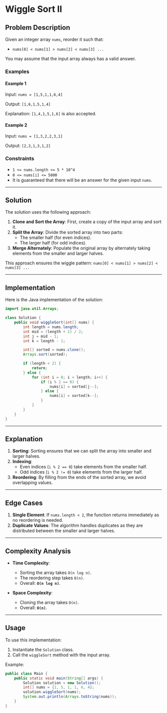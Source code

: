 # Wiggle Sort II

## Problem Description

Given an integer array `nums`, reorder it such that:

- `nums[0] < nums[1] > nums[2] < nums[3] ...`

You may assume that the input array always has a valid answer.

### Examples

#### Example 1

Input: `nums = [1,5,1,1,6,4]`

Output: `[1,6,1,5,1,4]`

Explanation: `[1,4,1,5,1,6]` is also accepted.

#### Example 2

Input: `nums = [1,3,2,2,3,1]`

Output: `[2,3,1,3,1,2]`

### Constraints

- `1 <= nums.length <= 5 * 10^4`
- `0 <= nums[i] <= 5000`
- It is guaranteed that there will be an answer for the given input `nums`.

---

## Solution

The solution uses the following approach:

1. **Clone and Sort the Array**: First, create a copy of the input array and sort it.
2. **Split the Array**: Divide the sorted array into two parts:
   - The smaller half (for even indices).
   - The larger half (for odd indices).
3. **Merge Alternately**: Populate the original array by alternately taking elements from the smaller and larger halves.

This approach ensures the wiggle pattern: `nums[0] < nums[1] > nums[2] < nums[3] ...`

---

## Implementation

Here is the Java implementation of the solution:

```java
import java.util.Arrays;

class Solution {
    public void wiggleSort(int[] nums) {
        int length = nums.length;
        int mid = (length + 1) / 2;
        int j = mid - 1;
        int k = length - 1;

        int[] sorted = nums.clone();
        Arrays.sort(sorted);

        if (length < 2) {
            return;
        } else {
            for (int i = 0; i < length; i++) {
                if (i % 2 == 0) {
                    nums[i] = sorted[j--];
                } else {
                    nums[i] = sorted[k--];
                }
            }
        }
    }
}
```

---

## Explanation

1. **Sorting**: Sorting ensures that we can split the array into smaller and larger halves.
2. **Indexing**:
   - Even indices (`i % 2 == 0`) take elements from the smaller half.
   - Odd indices (`i % 2 != 0`) take elements from the larger half.
3. **Reordering**: By filling from the ends of the sorted array, we avoid overlapping values.

---

## Edge Cases

1. **Single Element**: If `nums.length < 2`, the function returns immediately as no reordering is needed.
2. **Duplicate Values**: The algorithm handles duplicates as they are distributed between the smaller and larger halves.

---

## Complexity Analysis

- **Time Complexity**:

  - Sorting the array takes `O(n log n)`.
  - The reordering step takes `O(n)`.
  - Overall: **`O(n log n)`**.

- **Space Complexity**:
  - Cloning the array takes `O(n)`.
  - Overall: **`O(n)`**.

---

## Usage

To use this implementation:

1. Instantiate the `Solution` class.
2. Call the `wiggleSort` method with the input array.

Example:

```java
public class Main {
    public static void main(String[] args) {
        Solution solution = new Solution();
        int[] nums = {1, 5, 1, 1, 6, 4};
        solution.wiggleSort(nums);
        System.out.println(Arrays.toString(nums));
    }
}
```
